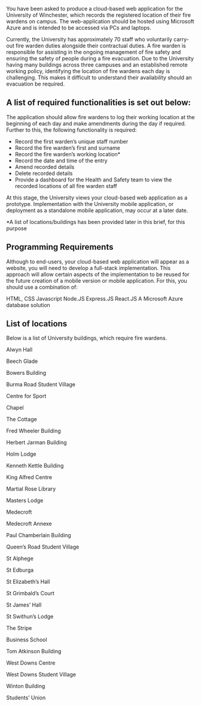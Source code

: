 You have been asked to produce a cloud-based web application for the University of Winchester, which records the registered location of their fire wardens on campus. The web-application should be hosted using Microsoft Azure and is intended to be accessed via PCs and laptops.

Currently, the University has approximately 70 staff who voluntarily carry-out fire warden duties alongside their contractual duties. A fire warden is responsible for assisting in the ongoing management of fire safety and ensuring the safety of people during a fire evacuation. Due to the University having many buildings across three campuses and an established remote working policy, identifying the location of fire wardens each day is challenging. This makes it difficult to understand their availability should an evacuation be required.

 

## A list of required functionalities is set out below:

The application should allow fire wardens to log their working location at the beginning of each day and make amendments during the day if required. Further to this, the following functionality is required:

- Record the first warden’s unique staff number
- Record the fire warden’s first and surname
- Record the fire warden’s working location*
- Record the date and time of the entry
- Amend recorded details
- Delete recorded details
- Provide a dashboard for the Health and Safety team to view the recorded locations of all fire warden staff

At this stage, the University views your cloud-based web application as a prototype. Implementation with the University mobile application, or deployment as a standalone mobile application, may occur at a later date.

*A list of locations/buildings has been provided later in this brief, for this purpose

 

## Programming Requirements

Although to end-users, your cloud-based web application will appear as a website, you will need to develop a full-stack implementation. This approach will allow certain aspects of the implementation to be reused for the future creation of a mobile version or mobile application. For this, you should use a combination of:

HTML, CSS
Javascript
Node.JS
Express.JS
React.JS
A Microsoft Azure database solution

## List of locations
Below is a list of University buildings, which require fire wardens.

Alwyn Hall

Beech Glade

Bowers Building

Burma Road Student Village

Centre for Sport

Chapel

The Cottage

Fred Wheeler Building

Herbert Jarman Building

Holm Lodge

Kenneth Kettle Building

King Alfred Centre

Martial Rose Library

Masters Lodge

Medecroft

Medecroft Annexe

Paul Chamberlain Building

Queen’s Road Student Village

St Alphege

St Edburga

St Elizabeth’s Hall

St Grimbald’s Court

St James’ Hall

St Swithun’s Lodge

The Stripe

Business School

Tom Atkinson Building

West Downs Centre

West Downs Student Village

Winton Building

Students’ Union